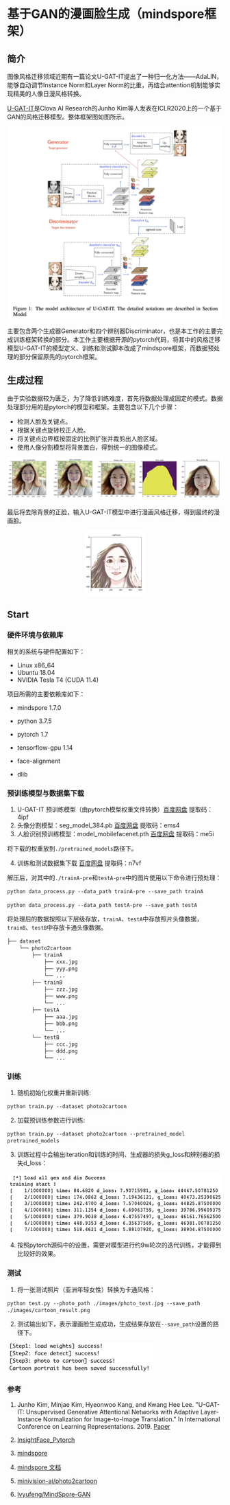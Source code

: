 # 基于GAN的漫画脸生成（mindspore框架）

## 简介
图像风格迁移领域近期有一篇论文U-GAT-IT提出了一种归一化方法——AdaLIN，能够自动调节Instance Norm和Layer Norm的比重，再结合attention机制能够实现精美的人像日漫风格转换。

[U-GAT-IT](https://arxiv.org/pdf/1907.10830.pdf)是Clova AI Research的Junho Kim等人发表在ICLR2020上的一个基于GAN的风格迁移模型。整体框架图如图所示。

![image-20220625221057787](./images/image-20220625221057787.png)



主要包含两个生成器Generator和四个辨别器Discriminator，也是本工作的主要完成训练框架转换的部分。本工作主要根据开源的pytorch代码，将其中的风格迁移模型U-GAT-IT的模型定义、训练和测试脚本改成了mindspore框架，而数据预处理的部分保留原先的pytorch框架。

## 生成过程

由于实验数据较为匮乏，为了降低训练难度，首先将数据处理成固定的模式。数据处理部分用的是pytorch的模型和框架。主要包含以下几个步骤：

- 检测人脸及关键点。
- 根据关键点旋转校正人脸。
- 将关键点边界框按固定的比例扩张并裁剪出人脸区域。
- 使用人像分割模型将背景置白，得到统一的图像模式。

![image-20220625223031715](./images/image-20220625223031715.png)

最后将去除背景的正脸，输入U-GAT-IT模型中进行漫画风格迁移，得到最终的漫画脸。

<div align='center'>
  <img src='./images/image-20220625220708375.png' height='150px' width='141px'>
</div>




## Start

### 硬件环境与依赖库

相关的系统与硬件配置如下：

- Linux x86_64
- Ubuntu 18.04
- NVIDIA Tesla T4 (CUDA 11.4)

项目所需的主要依赖库如下：

- mindspore 1.7.0

- python 3.7.5
- pytorch 1.7
- tensorflow-gpu 1.14
- face-alignment
- dlib



### 预训练模型与数据集下载

1. U-GAT-IT 预训练模型（由pytorch模型权重文件转换）[百度网盘](https://pan.baidu.com/s/1FvuCCwFunaNP_3gAaru4pg) 提取码：4ipf
2. 头像分割模型：seg_model_384.pb [百度网盘](https://pan.baidu.com/s/1wLgUwTIXYFTLjGqoXisjrA) 提取码：ems4
3. 人脸识别预训练模型：model_mobilefacenet.pth  [百度网盘](https://pan.baidu.com/s/1nsf-4GXt_Ol16rALlb8iww) 提取码：me5i

将下载的权重放到`./pretrained_models`路径下。

4. 训练和测试数据集下载 [百度网盘](https://pan.baidu.com/s/13yehDbGjuZ8p-ijNjEk9Cw) 提取码：n7vf

解压后，对其中的`./trainA-pre`和`testA-pre`中的图片使用以下命令进行预处理：

```shell
python data_process.py --data_path trainA-pre --save_path trainA

python data_process.py --data_path testA-pre --save_path testA
```

将处理后的数据按照以下层级存放，`trainA`、`testA`中存放照片头像数据，`trainB`、`testB`中存放卡通头像数据。

```
├── dataset
    └── photo2cartoon
        ├── trainA
            ├── xxx.jpg
            ├── yyy.png
            └── ...
        ├── trainB
            ├── zzz.jpg
            ├── www.png
            └── ...
        ├── testA
            ├── aaa.jpg 
            ├── bbb.png
            └── ...
        └── testB
            ├── ccc.jpg 
            ├── ddd.png
            └── ...
```

### 训练

1. 随机初始化权重并重新训练:

```shell
python train.py --dataset photo2cartoon
```

2. 加载预训练参数进行训练:

```shell
python train.py --dataset photo2cartoon --pretrained_model pretrained_models
```

3. 训练过程中会输出iteration和训练的时间、生成器的损失g_loss和辨别器的损失d_loss：

<div>
  <img src='./images/image-20220625224551181.png' height='140px' width='600px'>
</div>


4. 按照pytorch源码中的设置，需要对模型进行约9w轮次的迭代训练，才能得到比较好的效果。



### 测试

1. 将一张测试照片（亚洲年轻女性）转换为卡通风格：

```shell
python test.py --photo_path ./images/photo_test.jpg --save_path ./images/cartoon_result.png
```

2. 测试输出如下，表示漫画脸生成成功，生成结果存放在`--save_path`设置的路径下。

<div>
  <img src='./images/image-20220625225603833.png' height='70px' width='340px' >
</div>


### 参考

1. Junho Kim, Minjae Kim, Hyeonwoo Kang, and Kwang Hee Lee. "U-GAT-IT: Unsupervised Generative Attentional Networks with Adaptive Layer-Instance Normalization for Image-to-Image Translation." In International Conference on Learning Representations. 2019. [Paper](https://arxiv.org/abs/1907.10830)

2. [InsightFace_Pytorch](https://github.com/TreB1eN/InsightFace_Pytorch)

3. [mindspore](https://github.com/mindspore-ai/mindspore/tree/master)  

4. [mindspore 文档](https://mindspore.cn/docs/zh-CN/r1.7/index.html)

5. [minivision-ai/photo2cartoon](https://github.com/minivision-ai/photo2cartoon) 

6. [lvyufeng/MindSpore-GAN](https://github.com/lvyufeng/MindSpore-GAN/tree/master)

